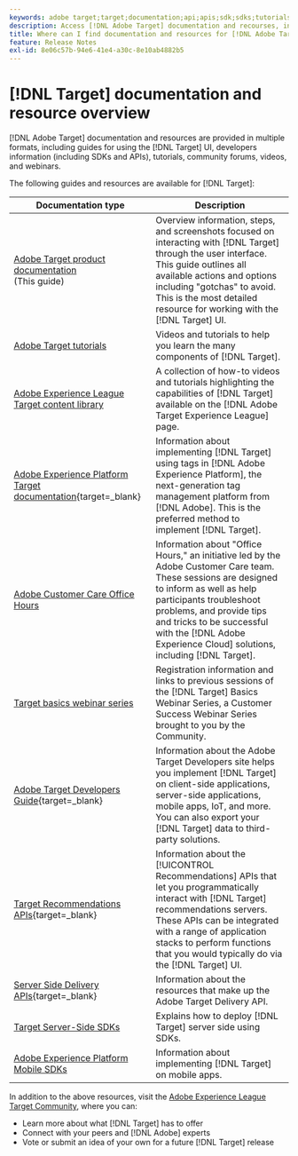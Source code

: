```yaml
---
keywords: adobe target;target;documentation;api;apis;sdk;sdks;tutorials;doc;documentation
description: Access [!DNL Adobe Target] documentation and recourses, including online help, tutorials, videos, and developer documentation (SDKs, APIs, and JavaScript libraries).
title: Where can I find documentation and resources for [!DNL Adobe Target]?
feature: Release Notes
exl-id: 8e06c57b-94e6-41e4-a30c-8e10ab4882b5
---
```

# [!DNL Target] documentation and resource overview

[!DNL Adobe Target] documentation and resources are provided in multiple formats, including guides for using the [!DNL Target] UI, developers information (including SDKs and APIs), tutorials, community forums, videos, and webinars.

The following guides and resources are available for [!DNL Target]:

|Documentation type|Description|
| --- | --- |
|[Adobe Target product documentation](/help/main/target-home.md)<br>(This guide)|Overview information, steps, and screenshots focused on interacting with [!DNL Target] through the user interface. This guide outlines all available actions and options including "gotchas" to avoid. This is the most detailed resource for working with the [!DNL Target] UI.|
|[Adobe Target tutorials](https://experienceleague.adobe.com/docs/target-learn/tutorials/overview.html)|Videos and tutorials to help you learn the many components of [!DNL Target].|
|[Adobe Experience League Target content library](https://guided.adobe.com/#recommended/solutions/target)|A collection of how-to videos and tutorials highlighting the capabilities of [!DNL Target] available on the [!DNL Adobe Target Experience League] page.|
|[Adobe Experience Platform Target documentation](https://experienceleague.corp.adobe.com/docs/target-dev/developer/client-side/at-js-implementation/deploy-at-js/implement-target-using-adobe-launch.html){target=_blank}|Information about implementing [!DNL Target] using tags in [!DNL Adobe Experience Platform], the next-generation tag management platform from [!DNL Adobe]. This is the preferred method to implement [!DNL Target].|
|[Adobe Customer Care Office Hours](/help/main/cmp-resources-and-contact-information.md#concept_58EA30379D3B48C4848BA2A8C464A5B7)|Information about "Office Hours," an initiative led by the Adobe Customer Care team. These sessions are designed to inform as well as help participants troubleshoot problems, and provide tips and tricks to be successful with the [!DNL Adobe Experience Cloud] solutions, including [!DNL Target].|
|[Target basics webinar series](https://landing.adobe.com/acs/2018/na/adobe-target/registration.html)|Registration information and links to previous sessions of the [!DNL Target] Basics Webinar Series, a Customer Success Webinar Series brought to you by the Community.|
|[Adobe Target Developers Guide](https://experienceleague.corp.adobe.com/docs/target-dev/developer/overview.html){target=_blank}|Information about the Adobe Target Developers site helps you implement [!DNL Target] on client-side applications, server-side applications, mobile apps, IoT, and more. You can also export your [!DNL Target] data to third-party solutions.|
|[Target Recommendations APIs](https://experienceleague.corp.adobe.com/docs/target-dev/developer/administration/recommendations-apis/overview.html){target=_blank}|Information about the [!UICONTROL Recommendations] APIs that let you programmatically interact with [!DNL Target] recommendations servers. These APIs can be integrated with a range of application stacks to perform functions that you would typically do via the [!DNL Target] UI.|
|[Server Side Delivery APIs](https://experienceleague.corp.adobe.com/docs/target-dev/developer/server-side/server-side-overview.html){target=_blank}|Information about the resources that make up the Adobe Target Delivery API.|
|[Target Server-Side SDKs](https://adobetarget-sdks.gitbook.io/docs/)|Explains how to deploy [!DNL Target] server side using SDKs.|
|[Adobe Experience Platform Mobile SDKs](https://aep-sdks.gitbook.io/docs/using-mobile-extensions/adobe-target)|Information about implementing [!DNL Target] on mobile apps.|

In addition to the above resources, visit the [Adobe Experience League Target Community](https://experienceleaguecommunities.adobe.com/t5/adobe-target/ct-p/adobe-target-community), where you can:

* Learn more about what [!DNL Target] has to offer 
* Connect with your peers and [!DNL Adobe] experts 
* Vote or submit an idea of your own for a future [!DNL Target] release